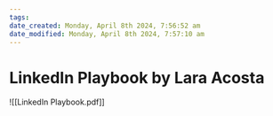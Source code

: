 ```yaml
---
tags: 
date_created: Monday, April 8th 2024, 7:56:52 am
date_modified: Monday, April 8th 2024, 7:57:10 am
---
```

# LinkedIn Playbook by Lara Acosta
![[LinkedIn Playbook.pdf]]